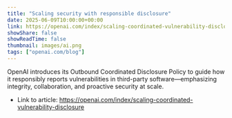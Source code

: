 ```yaml
---
title: "Scaling security with responsible disclosure"
date: 2025-06-09T10:00:00+00:00
link: https://openai.com/index/scaling-coordinated-vulnerability-disclosure
showShare: false
showReadTime: false
thumbnail: images/ai.png
tags: ["openai.com/blog"]
---
```

OpenAI introduces its Outbound Coordinated Disclosure Policy to guide how it responsibly reports vulnerabilities in third-party software—emphasizing integrity, collaboration, and proactive security at scale.

- Link to article: https://openai.com/index/scaling-coordinated-vulnerability-disclosure